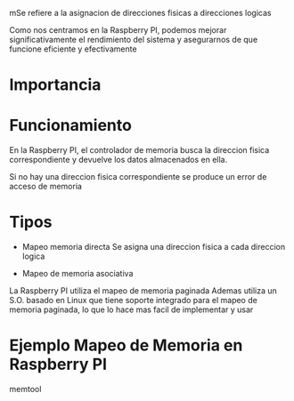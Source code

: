 mSe refiere a la asignacion de direcciones fisicas a direcciones logicas

Como nos centramos en la Raspberry PI, podemos mejorar significativamente el rendimiento del sistema y asegurarnos de que funcione eficiente y efectivamente

# Importancia

# Funcionamiento

En la Raspberry PI, el controlador de memoria busca la direccion fisica correspondiente y devuelve los datos almacenados en ella.

Si no hay una direccion fisica correspondiente se produce un error de acceso de memoria

# Tipos

- Mapeo memoria directa
Se asigna una direccion fisica a cada direccion logica

- Mapeo de memoria asociativa

La Raspberry PI utiliza el mapeo  de memoria paginada
Ademas utiliza un S.O. basado en Linux que tiene soporte integrado para el mapeo de memoria paginada, lo que lo hace mas facil de implementar y usar

# Ejemplo Mapeo de Memoria en Raspberry PI

memtool

